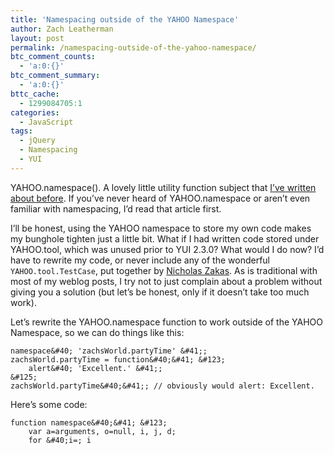 ```yaml
---
title: 'Namespacing outside of the YAHOO Namespace'
author: Zach Leatherman
layout: post
permalink: /namespacing-outside-of-the-yahoo-namespace/
btc_comment_counts:
  - 'a:0:{}'
btc_comment_summary:
  - 'a:0:{}'
bttc_cache:
  - 1299084705:1
categories:
  - JavaScript
tags:
  - jQuery
  - Namespacing
  - YUI
---
```


YAHOO.namespace(). A lovely little utility function subject that [I’ve written about before][1]. If you’ve never heard of YAHOO.namespace or aren’t even familiar with namespacing, I’d read that article first.

 [1]: http://www.zachleat.com/web/2007/08/09/yui-code-review-yahoonamespace/

I’ll be honest, using the YAHOO namespace to store my own code makes my bunghole tighten just a little bit. What if I had written code stored under YAHOO.tool, which was unused prior to YUI 2.3.0? What would I do now? I’d have to rewrite my code, or never include any of the wonderful `YAHOO.tool.TestCase`, put together by [Nicholas Zakas][2]. As is traditional with most of my weblog posts, I try not to just complain about a problem without giving you a solution (but let’s be honest, only if it doesn’t take too much work).

 [2]: http://www.nczonline.net/

Let’s rewrite the YAHOO.namespace function to work outside of the YAHOO Namespace, so we can do things like this:

    namespace&#40; 'zachsWorld.partyTime' &#41;;
    zachsWorld.partyTime = function&#40;&#41; &#123;
    	alert&#40; 'Excellent.' &#41;;
    &#125;
    zachsWorld.partyTime&#40;&#41;; // obviously would alert: Excellent.

Here’s some code:

    function namespace&#40;&#41; &#123;
        var a=arguments, o=null, i, j, d;
        for &#40;i=; i